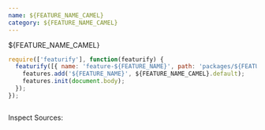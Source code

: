 ```yaml
---
name: ${FEATURE_NAME_CAMEL}
category: ${FEATURE_NAME_CAMEL}
---
```


${FEATURE_NAME_CAMEL}

```types.js
require(['featurify'], function(featurify) {
  featurify([{ name: 'feature-${FEATURE_NAME}', path: 'packages/${FEATURE_NAME}/lib/main.min.js' }, 'base', 'base.features'], function(${FEATURE_NAME_CAMEL}, base, features) {
    features.add('${FEATURE_NAME}', ${FEATURE_NAME_CAMEL}.default);
    features.init(document.body);
  });
});
```
```types.html

```

Inspect Sources:
```src:../src/index.js
```
```src:../src/style.scss
```
```types:../lib/style.css
```

